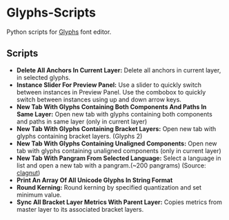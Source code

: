 # Glyphs-Scripts
Python scripts for [Glyphs](glyphsapp.com) font editor.


## Scripts
* **Delete All Anchors In Current Layer:** Delete all anchors in current layer, in selected glyphs.
* **Instance Slider For Preview Panel:** Use a slider to quickly switch between instances in Preview Panel. Use the combobox to quickly switch between instances using up and down arrow keys.  
* **New Tab With Glyphs Containing Both Components And Paths In Same Layer:** Open new tab with glyphs containing both components and paths in same layer (only in current layer)  
* **New Tab With Glyphs Containing Bracket Layers:** Open new tab with glyphs containing bracket layers. (Glyphs 2)  
* **New Tab With Glyphs Containing Unaligned Components:** Open new tab with glyphs containing unaligned components (only in current layer)  
* **New Tab With Pangram From Selected Language:** Select a language in list and open a new tab with a pangram.(~200 pangrams) (Source: [clagnut](http://clagnut.com/blog/2380/))  
* **Print An Array Of All Unicode Glyphs In String Format**  
* **Round Kerning:** Round kerning by specified quantization and set minimum value. 
* **Sync All Bracket Layer Metrics With Parent Layer:** Copies metrics from master layer to its associated bracket layers. 